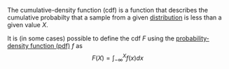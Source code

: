 The cumulative-density function (cdf) is a function that describes the cumulative probabilty that a sample from a given [distribution](./distribution.md) is less than a given value $X$. 

It is (in some cases) possible to define the cdf $F$ using the [probability-density function (pdf)](./pdf.md) $f$ as $$F(X) = \int_{-\infty}^{X} f(x) dx$$ 
